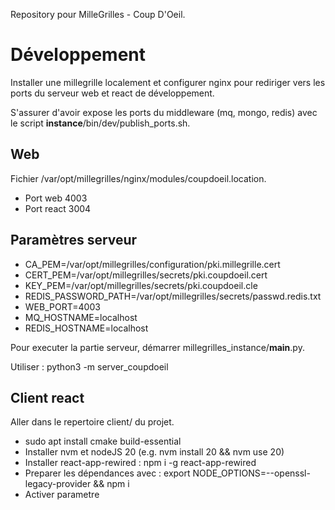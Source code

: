 Repository pour MilleGrilles - Coup D'Oeil.

# Développement

Installer une millegrille localement et configurer nginx pour rediriger vers les ports du serveur web et react 
de développement.

S'assurer d'avoir expose les ports du middleware (mq, mongo, redis) avec le script **instance**/bin/dev/publish_ports.sh.

## Web

Fichier /var/opt/millegrilles/nginx/modules/coupdoeil.location.

- Port web 4003
- Port react 3004

## Paramètres serveur

- CA_PEM=/var/opt/millegrilles/configuration/pki.millegrille.cert
- CERT_PEM=/var/opt/millegrilles/secrets/pki.coupdoeil.cert
- KEY_PEM=/var/opt/millegrilles/secrets/pki.coupdoeil.cle
- REDIS_PASSWORD_PATH=/var/opt/millegrilles/secrets/passwd.redis.txt
- WEB_PORT=4003
- MQ_HOSTNAME=localhost
- REDIS_HOSTNAME=localhost

Pour executer la partie serveur, démarrer millegrilles_instance/__main__.py. 

Utiliser : python3 -m server_coupdoeil

## Client react

Aller dans le repertoire client/ du projet.

- sudo apt install cmake build-essential
- Installer nvm et nodeJS 20 (e.g. nvm install 20 && nvm use 20)
- Installer react-app-rewired : npm i -g react-app-rewired
- Preparer les dépendances avec : export NODE_OPTIONS=--openssl-legacy-provider && npm i
- Activer parametre
